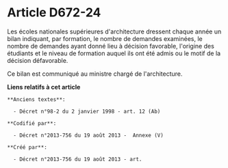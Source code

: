 # Article D672-24

Les écoles nationales supérieures d'architecture dressent chaque année un bilan indiquant, par formation, le nombre de
demandes examinées, le nombre de demandes ayant donné lieu à décision favorable, l'origine des étudiants et le niveau de
formation auquel ils ont été admis ou le motif de la décision défavorable.

Ce bilan est communiqué au ministre chargé de l'architecture.

**Liens relatifs à cet article**

	**Anciens textes**:

	  - Décret n°98-2 du 2 janvier 1998 - art. 12 (Ab)

	**Codifié par**:

	  - Décret n°2013-756 du 19 août 2013 -  Annexe (V)

	**Créé par**:

	  - Décret n°2013-756 du 19 août 2013 - art.
